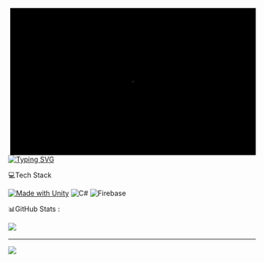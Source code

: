<a target="_blank" align="center">
  <img align="right" top="1000" height="300" width="500" alt="GIF" src="https://github.com/phammquan/Image/blob/main/Unity-LogotypeIcon_Short_v6_0.gif">
</a>

[![Typing SVG](https://readme-typing-svg.herokuapp.com?font=Fira+Code&pause=1000&random=false&width=435&lines=Hello!++I'm+Minh+Quan+%E2%99%A1)](https://git.io/typing-svg)

💻Tech Stack
  
[![Made with Unity](https://img.shields.io/badge/Made%20with-Unity-57b9d3.svg?style=for-the-badge&logo=unity)](https://unity3d.com)
![C#](https://img.shields.io/badge/c%23-%23239120.svg?style=flat-square&logo=c-sharp&logoColor=white)
![Firebase](https://img.shields.io/badge/firebase-%23039BE5.svg?style=flat-square&logo=firebase)

📊GitHub Stats :
  
![](https://github-readme-stats.vercel.app/api/top-langs/?username=phammquan&theme=blueberry&hide_border=true&include_all_commits=true&count_private=false&layout=compact)

---
[![](https://visitcount.itsvg.in/api?id=phammquan&icon=0&color=0)](https://visitcount.itsvg.in)
